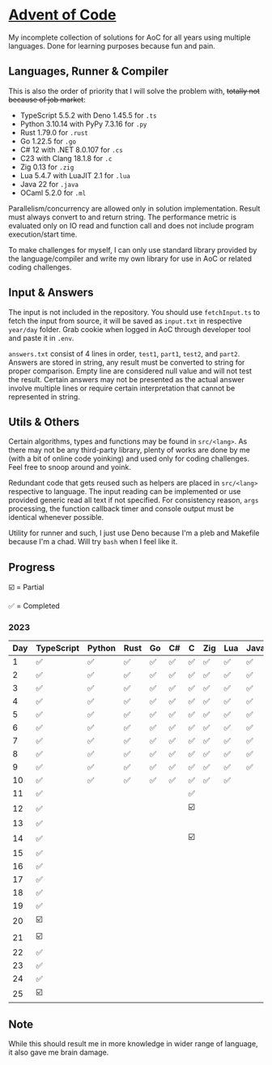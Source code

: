 # [Advent of Code](https://adventofcode.com/)

My incomplete collection of solutions for AoC for all years using multiple languages. Done for
learning purposes because fun and pain.

## Languages, Runner & Compiler

This is also the order of priority that I will solve the problem with, ~~totally not because of job
market~~:

- TypeScript 5.5.2 with Deno 1.45.5 for `.ts`
- Python 3.10.14 with PyPy 7.3.16 for `.py`
- Rust 1.79.0 for `.rust`
- Go 1.22.5 for `.go`
- C# 12 with .NET 8.0.107 for `.cs`
- C23 with Clang 18.1.8 for `.c`
- Zig 0.13 for `.zig`
- Lua 5.4.7 with LuaJIT 2.1 for `.lua`
- Java 22 for `.java`
- OCaml 5.2.0 for `.ml`

Parallelism/concurrency are allowed only in solution implementation. Result must always convert to
and return string. The performance metric is evaluated only on IO read and function call and does
not include program execution/start time.

To make challenges for myself, I can only use standard library provided by the language/compiler and
write my own library for use in AoC or related coding challenges.

## Input & Answers

The input is not included in the repository. You should use `fetchInput.ts` to fetch the input from
source, it will be saved as `input.txt` in respective `year/day` folder. Grab cookie when logged in
AoC through developer tool and paste it in `.env`.

`answers.txt` consist of 4 lines in order, `test1`, `part1`, `test2`, and `part2`. Answers are
stored in string, any result must be converted to string for proper comparison. Empty line are
considered null value and will not test the result. Certain answers may not be presented as the
actual answer involve multiple lines or require certain interpretation that cannot be represented in
string.

## Utils & Others

Certain algorithms, types and functions may be found in `src/<lang>`. As there may not be any
third-party library, plenty of works are done by me (with a bit of online code yoinking) and used
only for coding challenges. Feel free to snoop around and yoink.

Redundant code that gets reused such as helpers are placed in `src/<lang>` respective to language.
The input reading can be implemented or use provided generic read all text if not specified. For
consistency reason, `args` processing, the function callback timer and console output must be
identical whenever possible.

Utility for runner and such, I just use Deno because I'm a pleb and Makefile because I'm a chad.
Will try `bash` when I feel like it.

## Progress

☑️ = Partial

✅ = Completed

### 2023

| Day | TypeScript | Python | Rust | Go | C# | C  | Zig | Lua | Java | OCaml |
| --- | ---------- | ------ | ---- | -- | -- | -- | --- | --- | ---- | ----- |
| 1   | ✅         | ✅     | ✅   | ✅ | ✅ | ✅ | ✅  | ✅  | ✅   | ✅    |
| 2   | ✅         | ✅     | ✅   | ✅ | ✅ | ✅ | ✅  | ✅  | ✅   | ✅    |
| 3   | ✅         | ✅     | ✅   | ✅ | ✅ | ✅ | ✅  | ✅  | ✅   | ✅    |
| 4   | ✅         | ✅     | ✅   | ✅ | ✅ | ✅ | ✅  | ✅  | ✅   | ✅    |
| 5   | ✅         | ✅     | ✅   | ✅ | ✅ | ✅ | ✅  | ✅  | ✅   | ✅    |
| 6   | ✅         | ✅     | ✅   | ✅ | ✅ | ✅ | ✅  | ✅  | ✅   | ✅    |
| 7   | ✅         | ✅     | ✅   | ✅ | ✅ | ✅ | ✅  | ✅  | ✅   | ✅    |
| 8   | ✅         | ✅     | ✅   | ✅ | ✅ | ✅ | ✅  | ✅  | ✅   | ✅    |
| 9   | ✅         | ✅     | ✅   | ✅ | ✅ | ✅ | ✅  | ✅  | ✅   | ✅    |
| 10  | ✅         | ✅     | ✅   | ✅ | ✅ | ✅ | ✅  | ✅  |      |       |
| 11  | ✅         |        |      |    |    | ✅ |     |     |      |       |
| 12  | ✅         |        |      |    |    | ☑️  |     |     |      |       |
| 13  | ✅         |        |      |    |    |    |     |     |      |       |
| 14  | ✅         |        |      |    |    | ☑️  |     |     |      |       |
| 15  | ✅         |        |      |    |    |    |     |     |      |       |
| 16  | ✅         |        |      |    |    |    |     |     |      |       |
| 17  | ✅         |        |      |    |    |    |     |     |      |       |
| 18  | ✅         |        |      |    |    |    |     |     |      |       |
| 19  | ✅         |        |      |    |    |    |     |     |      |       |
| 20  | ☑️          |        |      |    |    |    |     |     |      |       |
| 21  | ☑️          |        |      |    |    |    |     |     |      |       |
| 22  | ✅         |        |      |    |    |    |     |     |      |       |
| 23  | ✅         |        |      |    |    |    |     |     |      |       |
| 24  | ✅         |        |      |    |    |    |     |     |      |       |
| 25  | ☑️          |        |      |    |    |    |     |     |      |       |

## Note

While this should result me in more knowledge in wider range of language, it also gave me brain
damage.

